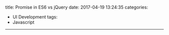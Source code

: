 title: Promise in ES6 vs jQuery
date: 2017-04-19 13:24:35
categories:
- UI Development
tags:
- Javascript
---

